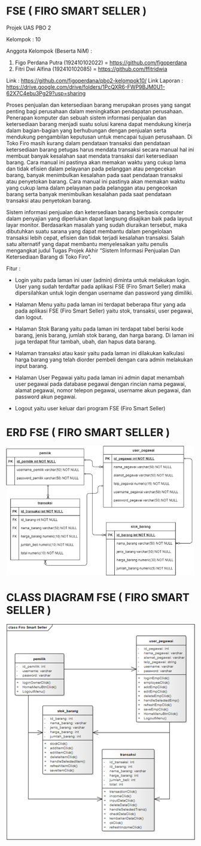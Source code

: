 # FSE ( FIRO SMART SELLER )
Projek UAS PBO 2

Kelompok : 10

Anggota Kelompok (Beserta NiM) :
1. Figo Perdana Putra (192410102022) = https://github.com/figoperdana
2. Fitri Dwi Alfina (192410102085) = https://github.com/ffitridwia

Link : https://github.com/figoperdana/pbo2-kelompok10/
Link Laporan : https://drive.google.com/drive/folders/1PcQXR6-FWP9BJM0U1-62X7C4ebu3Pg29?usp=sharing


  Proses penjualan dan ketersediaan barang merupakan proses yang sangat penting bagi perusahaan dalam meningkatkan pendapatan perusahaan. Penerapan komputer dan sebuah sistem informasi penjualan dan ketersediaan barang menjadi suatu solusi karena dapat mendukung kinerja dalam bagian-bagian yang berhubungan dengan penjualan serta mendukung pengambilan keputusan untuk mencapai tujuan perusahaan. Di Toko Firo masih kurang dalam pendataan transaksi dan pendataan ketersediaan barang petugas harus mendata transaksi secara manual hal ini membuat banyak kesalahan saat mendata transaksi dari ketersediaan barang. Cara manual ini pastinya akan memakan waktu yang cukup lama dan tidak efisien dalam pelayanan pada pelanggan atau pengecekan barang, banyak menimbulkan kesalahan pada saat pendataan transaksi atau penyetokan barang. Cara manual ini pastinya akan memakan waktu yang cukup lama dalam pelayanan pada pelanggan atau pengecekan barang serta banyak menimbulkan kesalahan pada saat pendataan transaksi atau penyetokan barang. 
  
  Sistem informasi penjualan dan ketersediaan barang berbasis computer dalam penyajian yang diperlukan dapat langsung disajikan baik pada layout layar monitor. Berdasarkan masalah yang sudah diuraikan tersebut, maka dibutuhkan suatu sarana yang dapat membantu dalam pengelolaan transaksi lebih cepat, efisien dan tidak terjadi kesalahan transaksi. Salah satu alternatif yang dapat membantu menyelesaikan yaitu penulis mengangkat judul Tugas Projek Akhir “Sistem Informasi Penjualan Dan Ketersediaan Barang di Toko Firo”.


Fitur : 

- Login yaitu pada laman ini user (admin) diminta untuk melakukan login. User
  yang sudah terdaftar pada aplikasi FSE (Firo Smart Seller) maka dipersilahkan 
  untuk login dengan username dan password yang dimiliki.

- Halaman Menu yaitu pada laman ini terdapat beberapa fitur yang ada pada 
  aplikasi FSE (Firo Smart Seller) yaitu stok, transaksi, user pegawai, dan 
  logout.

- Halaman Stok Barang yaitu pada laman ini terdapat tabel berisi kode barang, 
  jenis barang, jumlah stok barang, dan harga barang. Di laman ini juga terdapat 
  fitur tambah, ubah, dan hapus data barang.

- Halaman transaksi atau kasir yaitu pada laman ini dilakukan kalkulasi harga 
  barang yang telah diorder pembeli dengan cara admin melakukan input 
  barang.

- Halaman User Pegawai yaitu pada laman ini admin dapat menambah user 
  pegawai pada database pegawai dengan rincian nama pegawai, alamat 
  pegawai, nomor telepon pegawai, username akun pegawai, dan password akun 
  pegawai.
  
- Logout yaitu user keluar dari program FSE (Firo Smart Seller)

# ERD FSE ( FIRO SMART SELLER ) 

![](img/erd.png)

# CLASS DIAGRAM FSE ( FIRO SMART SELLER ) 

![](img/classdiagram.png)


